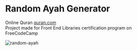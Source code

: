 # Random Ayah Generator
Online Quran [quran.com](https://quran.com)
<br>
Project made for Front End Libraries certification program on FreeCodeCamp

![random-ayah](https://i.ibb.co/CzJ6ds6/random-ayah.jpg)
